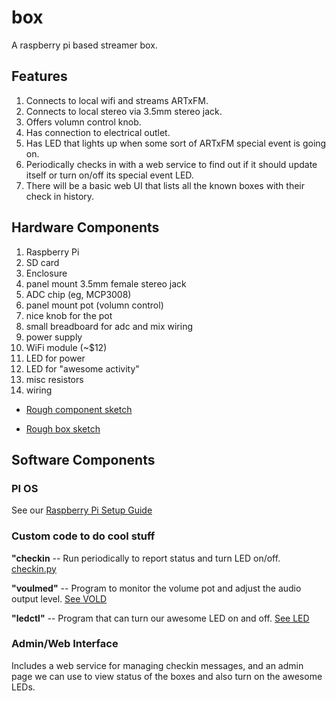box
===

A raspberry pi based streamer box.


Features
--------

1.  Connects to local wifi and streams ARTxFM.
2.  Connects to local stereo via 3.5mm stereo jack.
3.  Offers volumn control knob.
4.  Has connection to electrical outlet.
6.  Has LED that lights up when some sort of ARTxFM
    special event is going on.
7.  Periodically checks in with a web service to find out
    if it should update itself or turn on/off its special
    event LED.
8.  There will be a basic web UI that lists all the known
    boxes with their check in history.


Hardware Components
-------------------

1.  Raspberry Pi
2.  SD card
3.  Enclosure
4.  panel mount 3.5mm female stereo jack
5.  ADC chip (eg, MCP3008)
6.  panel mount pot (volumn control)
7.  nice knob for the pot
8.  small breadboard for adc and mix wiring
9.  power supply
10.  WiFi module (~$12)
11.  LED for power
12.  LED for "awesome activity"
13.  misc resistors
14.  wiring


-  [Rough component sketch](https://www.dropbox.com/s/ken41udn5poh1pn/2013-06-24%2011.56.48.jpg)

-  [Rough box sketch](https://www.dropbox.com/s/cdnkaj802uwy8il/2013-06-24%2009.50.35.jpg)


Software Components
-------------------

### PI OS ###

See our [Raspberry Pi Setup Guide](rpi-config.md)


### Custom code to do cool stuff ###

**"checkin** -- Run periodically to report status and turn LED on/off.
[checkin.py](checkin.py)

**"voulmed"** -- Program to monitor the volume pot and adjust the audio
  output level.  [See VOLD](README_VOLD.md)

**"ledctl"** -- Program that can turn our awesome LED on and
  off. [See LED](README_LED.md)



### Admin/Web Interface ###

Includes a web service for managing checkin messages, and an admin page
we can use to view status of the boxes and also turn on the awesome
LEDs.


